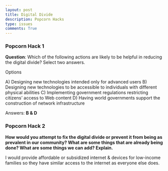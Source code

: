 ```yaml
---
layout: post
title: Digital Divide
description: Popcorn Hacks
type: issues
comments: True
---
```


### Popcorn Hack 1

**Question**: Which of the following actions are likely to be helpful in reducing the digital divide? Select two answers.

Options

A) Designing new technologies intended only for advanced users
B) Designing new technologies to be accessible to individuals with different physical abilities
C) Implementing government regulations restricting citizens’ access to Web content
D) Having world governments support the construction of network infrastructure

Answers: **B & D**

### Popcorn Hack 2

**How would you attempt to fix the digital divide or prevent it from being as prevalent in our community? What are some things that are already being done? What are some things we can add? Explain.**

I would provide affordable or subsidized internet & devices for low-income families so they have similar access to the internet as everyone else does.
